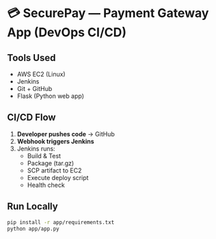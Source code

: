 # 💳 SecurePay — Payment Gateway App (DevOps CI/CD)

## Tools Used
- AWS EC2 (Linux)
- Jenkins
- Git + GitHub
- Flask (Python web app)

## CI/CD Flow
1. **Developer pushes code** → GitHub
2. **Webhook triggers Jenkins**
3. Jenkins runs:
   - Build & Test
   - Package (tar.gz)
   - SCP artifact to EC2
   - Execute deploy script
   - Health check

## Run Locally
```bash
pip install -r app/requirements.txt
python app/app.py
